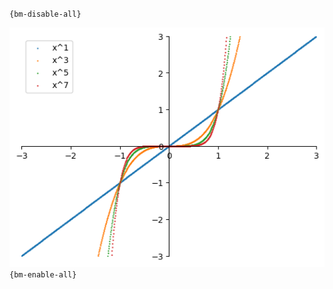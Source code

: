 `{bm-disable-all}`

![Graph(s) of x^1,x^3,x^5,x^7](calculus_e7e5b428aa10a12232444adec9d17021.png)
`{bm-enable-all}`


